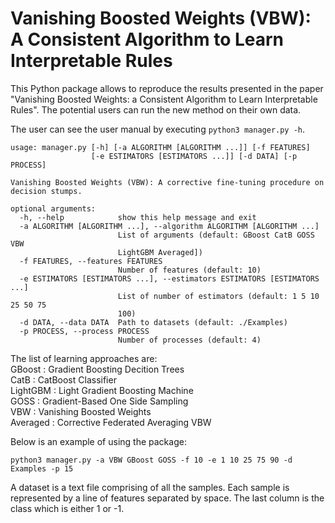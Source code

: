 # Vanishing Boosted Weights (VBW): A Consistent Algorithm to Learn Interpretable Rules

This Python package allows to reproduce the results presented in the paper "Vanishing Boosted Weights: a Consistent Algorithm to Learn Interpretable Rules". The potential users can run the new method on their own data.

The user can see the user manual by executing ```python3 manager.py -h```.

```
usage: manager.py [-h] [-a ALGORITHM [ALGORITHM ...]] [-f FEATURES]
                  [-e ESTIMATORS [ESTIMATORS ...]] [-d DATA] [-p PROCESS]

Vanishing Boosted Weights (VBW): A corrective fine-tuning procedure on
decision stumps.

optional arguments:
  -h, --help            show this help message and exit
  -a ALGORITHM [ALGORITHM ...], --algorithm ALGORITHM [ALGORITHM ...]
                        List of arguments (default: GBoost CatB GOSS VBW
                        LightGBM Averaged])
  -f FEATURES, --features FEATURES
                        Number of features (default: 10)
  -e ESTIMATORS [ESTIMATORS ...], --estimators ESTIMATORS [ESTIMATORS ...]
                        List of number of estimators (default: 1 5 10 25 50 75
                        100)
  -d DATA, --data DATA  Path to datasets (default: ./Examples)
  -p PROCESS, --process PROCESS
                        Number of processes (default: 4)
```

The list of learning approaches are:<br>
GBoost : Gradient Boosting Decition Trees<br>
CatB : CatBoost Classifier<br>
LightGBM : Light Gradient Boosting Machine<br>
GOSS : Gradient-Based One Side Sampling<br>
VBW : Vanishing Boosted Weights<br>
Averaged : Corrective Federated Averaging VBW<br>


Below is an example of using the package:

```
python3 manager.py -a VBW GBoost GOSS -f 10 -e 1 10 25 75 90 -d Examples -p 15 
```

                       
A dataset is a text file comprising of all the samples. Each sample is represented by a line of features separated by space. The last column is the class which is either 1 or -1. 
